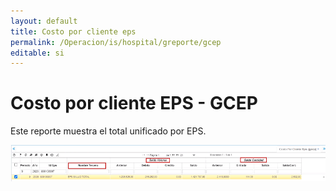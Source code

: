 ```yaml
---
layout: default
title: Costo por cliente eps
permalink: /Operacion/is/hospital/greporte/gcep
editable: si
---
```


# Costo por cliente EPS - GCEP  

Este reporte muestra el total unificado por EPS.

![](gcep.png)  

